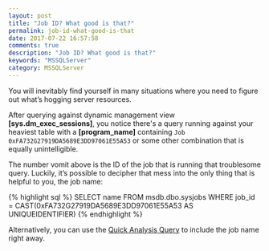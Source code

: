 ```yaml
---
layout: post
title: "Job ID? What good is that?"
permalink: job-id-what-good-is-that
date: 2017-07-22 16:57:58
comments: true
description: "Job ID? What good is that?"
keywords: "MSSQLServer"
category: MSSQLServer
---
```

You will inevitably find yourself in many situations where you need to figure out what’s hogging server resources.

After querying against dynamic management view **[sys.dm_exec_sessions]**, you notice there's a query running against your heaviest table with a **[program_name]** containing `Job 0xFA732G27919DA5689E3DD97061E55A53` or some other combination that is equally unintelligible.

The number vomit above is the ID of the job that is running that troublesome query.
Luckily, it’s possible to decipher that mess into the only thing that is helpful to you, the job name:

{% highlight sql %}
SELECT name
FROM msdb.dbo.sysjobs
WHERE job_id = CAST(0xFA732G27919DA5689E3DD97061E55A53 AS UNIQUEIDENTIFIER)
{% endhighlight %}

Alternatively, you can use the [Quick Analysis Query](/quick-mssql-server-analysis) to include the job name right away.


